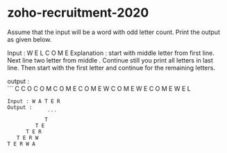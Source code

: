 # zoho-recruitment-2020

Assume that the input will be a word with odd letter count. Print the output as given below.
    
Input : W E L C O M E
Explanation : start with middle letter from first line. Next line two letter from middle . Continue still you print all letters in last line. Then start with the first letter and continue for the remaining letters. 
  
output :  
             ```
                    C
                 C O
              C O M
           C O M E
       C O M E W
   C O M E W E
C O M E W E L
```   
Input : W A T E R
Output :
             ```
            T
         T E
      T E R
   T E R W
T E R W A
```  
